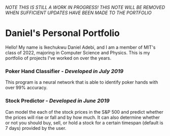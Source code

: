 _NOTE THIS IS STILL A WORK IN PROGRESS! THIS NOTE WILL BE REMOVED WHEN SUFFICIENT UPDATES HAVE BEEN MADE TO THE PORTFOLIO_

# Daniel's Personal Portfolio
Hello! My name is Ikechukwu Daniel Adebi, and I am a member of MIT's class of 2022, majoring in Computer Science and Physics. This is my portfolio of projects I've worked on over the years.

### Poker Hand Classifier - *__Developed in July 2019__*
This program is a neural network that is able to identify poker hands with over 99% accuracy. 
### Stock Predictor - *__Developed in June 2019__*
Can model the each of the stock prices in the S&P 500 and predict whether the prices will rise or fall and by how much. It can also determine whether or not you should buy, sell, or hold a stock for a certain timespan (default is 7 days) provided by the user. 
